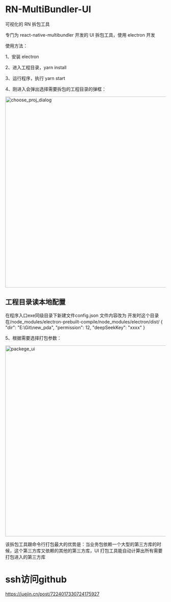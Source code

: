 # RN-MultiBundler-UI

可视化的 RN 拆包工具

专门为 react-native-multibundler 开发的 UI 拆包工具，使用 electron 开发

使用方法：

1、安装 electron

2、进入工程目录，yarn install

3、运行程序，执行 yarn start

4、刚进入会弹出选择需要拆包的工程目录的弹框：

<img src="https://github.com/smallnew/RN-MultiBundler-UI/raw/master/readme/choose_proj_dialog.jpg" width="600" alt="choose_proj_dialog"></img>

## 工程目录读本地配置
在程序入口exe同级目录下新建文件config.json 文件内容改为
开发时这个目录在/node_modules/electron-prebuilt-compile/node_modules/electron/dist/
{
    "dir": "E:\\Git\\new_pda",
    "permission": 12,
    "deepSeekKey": "xxxx"
}

5、根据需要选择打包参数：

<img src="https://github.com/smallnew/RN-MultiBundler-UI/raw/master/readme/packege_ui.jpg" width="600" alt="packege_ui"></img>

该拆包工具跟命令行打包最大的优势是：当业务包依赖一个大型的第三方库的时候，这个第三方库又依赖的其他的第三方库，UI 打包工具能自动计算出所有需要打包进入的第三方库

# ssh访问github
https://juejin.cn/post/7224017330724175927
